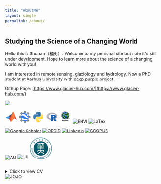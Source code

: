```yaml
---
title: "AboutMe"
layout: single
permalink: /about/
---
```


## Studying the Science of a Changing World

Hello this is Shunan（楠树）.  Welcome to my personal site but note it's still under development. Hope to learn more about the science of a changing world with you!

I am interested in remote sensing, glaciology and hydrology. Now a PhD student at Aarhus University with [deep purple](https://www.deeppurple-ercsyg.eu/home) project. 

Githup Page: [https://www.glacier-hub.com/](https://www.glacier-hub.com/) 

<img src="https://github-readme-stats.vercel.app/api?username=fsn1995&show_icons=true&hide=issues" />

<p align="left">
  <img src="/assets/images/icon/file_type_matlab_icon_130398.png" alt="Matlab" width="40" height="40"/>
  <img src="/assets/images/icon/googleearth-engine_104576.png" alt="Google Earth Engine" width="40" height="40"/>
  <img src="https://raw.githubusercontent.com/devicons/devicon/master/icons/python/python-original.svg" alt="python" width="40" height="40"/>
  <!-- <img src="https://cdn.icon-icons.com/icons2/2107/PNG/512/file_type_r_icon_130212.png" alt="R" width="40" height="40"/> -->
  <img src="/assets/images/icon/file_type_r_icon_130212.png" alt="R" width="40" height="40"/>
  <img src="/assets/images/icon/arcgis-logo.png" alt="ArcGIS" width="40" height="40"/>
  <img src="https://www.harrisgeospatial.com/portals/0/Images/ENVI_Icon_ColorLogo.png" alt="ENVI" width="100" height="30"/>
  <img src="https://upload.wikimedia.org/wikipedia/commons/9/92/LaTeX_logo.svg" alt="LaTex" width="80" height="30"/>
</p>

[![Google Scholar](https://img.shields.io/badge/Google-Scholar-lightgrey)](https://scholar.google.com/citations?user=hMKGuKwAAAAJ&hl=en)
[![ORCID](https://img.shields.io/badge/ORCID-iD-green)](https://orcid.org/0000-0002-8534-3066)
[![LinkedIn](https://img.shields.io/badge/Linked-In-blue)](https://www.linkedin.com/in/shunan-feng/)
[![SCOPUS](https://img.shields.io/badge/Scopus-iD-orange)](https://www.scopus.com/authid/detail.uri?authorId=57199645939)


<p align="left">
  <img src="https://medarbejdere.au.dk/fileadmin/_processed_/csm_au_segl_cms287_4b4ef98221.png" alt ="AU" width="70" style="vertical-align: 80%"/>
  <!-- <img src="https://www.uu.se/digitalAssets/242/c_242915-l_3-k_svg-uu-logo.svg" alt ="UU" width="100"/> -->
  <img src="https://upload.wikimedia.org/wikipedia/en/thumb/0/03/Uppsala_University_logo.svg/1200px-Uppsala_University_logo.svg.png" alt ="UU" width="65" style="vertical-align: 90%"/>
  <img src="assets\images\icon\1519866978104.png" alt ="CCNU" width="70" style="vertical-align: 80%"/>
</p>

<details>
  <summary>Click to view CV</summary>
  
<iframe src="/assets/pdf/CV.pdf" height="800px" width="100%" style="border:none;"></iframe>
</details>


<img src="https://images-wixmp-ed30a86b8c4ca887773594c2.wixmp.com/f/eba27dc1-9e69-4fbe-925f-93a3cae39644/daaep6v-7d9243e6-266d-468c-8ab2-afa3c6e82f1a.png?token=eyJ0eXAiOiJKV1QiLCJhbGciOiJIUzI1NiJ9.eyJzdWIiOiJ1cm46YXBwOiIsImlzcyI6InVybjphcHA6Iiwib2JqIjpbW3sicGF0aCI6IlwvZlwvZWJhMjdkYzEtOWU2OS00ZmJlLTkyNWYtOTNhM2NhZTM5NjQ0XC9kYWFlcDZ2LTdkOTI0M2U2LTI2NmQtNDY4Yy04YWIyLWFmYTNjNmU4MmYxYS5wbmcifV1dLCJhdWQiOlsidXJuOnNlcnZpY2U6ZmlsZS5kb3dubG9hZCJdfQ.tQ3WDHGxkh4Fg2P81xuyTy21aU-HC4pE0YzNCahK93o" alt="JOJO" width="200" align="left"/>